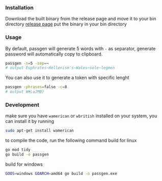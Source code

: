 ### Installation
Download the built binary from the release page and move it to your bin directory [release page](https://github.com/joechea-aupp/passgen/releases)
put the binary in your bin directory


### Usage
By default, passgen will generate 5 words with `-` as separator, generate password will automatically copy to clipboard.
```bash
passgen -n=5 -sep=~
# output Euphrates~Hellenism's~Wales~sole~legmen
```

You can also use it to generate a token with specific lenght
```bash
passgen -phrases=false -c=8
# output W#LuJMB)
```

### Development
make sure you have `wamerican` or `wbritish` installed on your system, you can install it by running
```bash
sudo apt-get install wamerican
```

to compile the code, run the following command
build for linux
```bash
go mod tidy
go build -o passgen
```

build for windows
```bash
GOOS=windows GOARCH=amd64 go build -o passgen.exe
```
